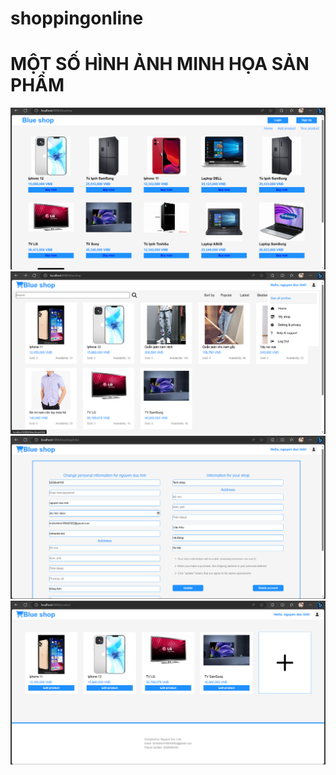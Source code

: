 # shoppingonline
# MỘT SỐ HÌNH ẢNH MINH HỌA SẢN PHẨM
![alt text](https://github.com/LinhNguyenDuc2002/shoppingonline/blob/main/main.png)
![alt text](https://github.com/LinhNguyenDuc2002/shoppingonline/blob/main/Screenshot%20(2547).png)
![alt text](https://github.com/LinhNguyenDuc2002/shoppingonline/blob/main/Screenshot%20(2548).png)
![alt text](https://github.com/LinhNguyenDuc2002/shoppingonline/blob/main/Screenshot%20(2549).png)
